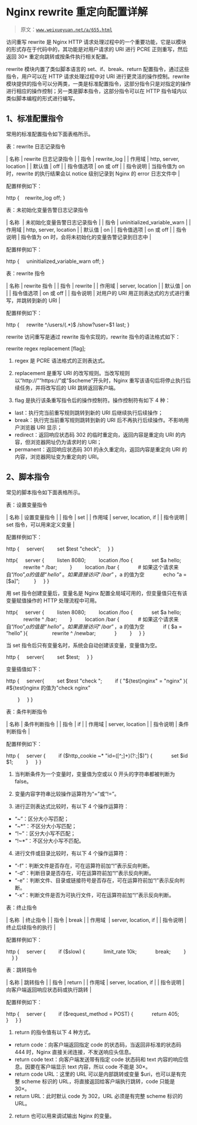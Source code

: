 # Nginx rewrite 重定向配置详解

> 原文：[`www.weixueyuan.net/a/655.html`](http://www.weixueyuan.net/a/655.html)

访问重写 rewrite 是 Nginx HTTP 请求处理过程中的一个重要功能，它是以模块的形式存在于代码中的，其功能是对用户请求的 URI 进行 PCRE 正则重写，然后返回 30× 重定向跳转或按条件执行相关配置。

rewrite 模块内置了类似脚本语言的 set、if、break、return 配置指令，通过这些指令，用户可以在 HTTP 请求处理过程中对 URI 进行更灵活的操作控制。rewrite 模块提供的指令可以分两类，一类是标准配置指令，这部分指令只是对指定的操作进行相应的操作控制；另一类是脚本指令，这部分指令可以在 HTTP 指令域内以类似脚本编程的形式进行编写。

## 1、标准配置指令

常用的标准配置指令如下面表格所示。

表：rewrite 日志记录指令

| 名称 | rewrite 日志记录指令 |
| 指令 | rewrite_log |
| 作用域 | http, server, location |
| 默认值 | off |
| 指令值选项 | on 或 off |
| 指令说明 | 当指令值为 on 时，rewrite 的执行结果会以 notice 级别记录到 Nginx 的 error 日志文件中 |

配置样例如下：

http {
   rewrite_log off;
}

表：未初始化变量告警日志记录指令

| 名称  | 未初始化变量告警日志记录指令 |
| 指令 | uninitialized_variable_warn |
| 作用域 | http, server, location |
| 默认值 | on |
| 指令值选项 | on 或 off |
| 指令说明 | 指令值为 on 时，会将未初始化的变量告警记录到日志中 |

配置样例如下：

http {
    uninitialized_variable_warn off;
}

表：rewrite 指令

| 名称 | rewrite 指令 |
| 指令 | rewrite |
| 作用域 | server, location |
| 默认值 | on |
| 指令值选项 | on 或 off |
| 指令说明 | 对用户的 URI 用正则表达式的方式进行重写，并跳转到新的 URI |

配置样例如下：

http {
    rewrite ^/users/(.*)$ /show?user=$1 last;
}

rewrite 访问重写是通过 rewrite 指令实现的，rewrite 指令的语法格式如下：

rewrite regex replacement [flag];

1) regex 是 PCRE 语法格式的正则表达式。

2) replacement 是重写 URI 的改写规则。当改写规则以“http://”“https://”或“$scheme”开头时，Nginx 重写该语句后将停止执行后续任务，并将改写后的 URI 跳转返回客户端。

3) flag 是执行该条重写指令后的操作控制符。操作控制符有如下 4 种：

*   last：执行完当前重写规则跳转到新的 URI 后继续执行后续操作；
*   break：执行完当前重写规则跳转到新的 URI 后不再执行后续操作。不影响用户浏览器 URI 显示；
*   redirect：返回响应状态码 302 的临时重定向，返回内容是重定向 URI 的内容，但浏览器网址仍为请求时的 URI；
*   permanent：返回响应状态码 301 的永久重定向，返回内容是重定向 URI 的内容，浏览器网址变为重定向的 URI。

## 2、脚本指令

常见的脚本指令如下面表格所示。

表：设置变量指令

| 名称 | 设置变量指令 |
| 指令 | set |
| 作用域 | server, location, if |
| 指令说明 | set 指令，可以用来定义变量 |

配置样例如下：

http {
    server{
        set $test "check";
    }
}

http{
    server {
        listen 8080;
        location /foo {
            set $a hello;
            rewrite ^ /bar;
        }
        location /bar {
            # 如果这个请求来自“/foo”,$a 的值是“hello”。如果直接访问“/bar”，$a 的值为空
            echo “a = [$a]”; 
        }
    }
}

用 set 指令创建变量后，变量名是 Nginx 配置全局域可用的，但变量值只在有该变量赋值操作的 HTTP 处理流程中可用。

http{
    server {
        listen 8080;
        location /foo {
            set $a hello;
            rewrite ^ /bar;
        }
        location /bar {
            # 如果这个请求来自“/foo”,$a 的值是“hello”。如果直接访问“/bar”，$a 的值为空
            if ( $a = “hello” ){
                rewrite ^ /newbar;
            }
        }
    }
}

当 set 指令后只有变量名时，系统会自动创建该变量，变量值为空。

http {
    server{
        set $test;
    }
}

变量插值如下：

http {
    server{
        set $test "check ";
        if ( "${test}nginx" = "nginx" ){ #${test}nginx 的值为"check nginx"

        }
    }
}

表：条件判断指令

| 名称 | 条件判断指令 |
| 指令 | if |
| 作用域 | server, location |
| 指令说明 | 条件判断指令 |

配置样例如下：

http {
    server {
        if ($http_cookie ~* "id=([^;]+)(?:;|$)") {
            set $id $1;
        }
    }
}

1) 当判断条件为一个变量时，变量值为空或以 0 开头的字符串都被判断为 false。

2) 变量内容字符串比较操作运算符为“=”或“!=”。

3) 进行正则表达式比较时，有以下 4 个操作运算符：

*   “~”：区分大小写匹配；
*   “~*”：不区分大小写匹配；
*   “!~”：区分大小写不匹配；
*   “!~*”：不区分大小写不匹配。

4) 进行文件或目录比较时，有以下 4 个操作运算符：

*   “-f”：判断文件是否存在，可在运算符前加“!”表示反向判断。
*   “-d”：判断目录是否存在，可在运算符前加“!”表示反向判断。
*   “-e”：判断文件、目录或链接符号是否存在，可在运算符前加“!”表示反向判断。
*   “-x”：判断文件是否为可执行文件，可在运算符前加“!”表示反向判断。

表：终止指令

| 名称  | 终止指令 |
| 指令 | break |
| 作用域  | server, location, if |
| 指令说明 | 终止后续指令的执行 |

配置样例如下：

http {
    server {
        if ($slow) {
            limit_rate 10k;
            break;
        }
    }
}

表：跳转指令

| 名称 | 跳转指令 |
| 指令 | return |
| 作用域 | server, location, if |
| 指令说明 | 向客户端返回响应状态码或执行跳转 |

配置样例如下：

http {
    server {
        if ($request_method = POST) {
            return 405;
        }
    }
}

1) return 的指令值有以下 4 种方式。

*   return code：向客户端返回指定 code 的状态码，当返回非标准的状态码 444 时，Nginx 直接关闭连接，不发送响应头信息。
*   return code text：向客户端发送带有指定 code 状态码和 text 内容的响应信息。因要在客户端显示 text 内容，所以 code 不能是 30×。
*   return code URL：这里的 URL 可以是内部跳转或变量 $uri，也可以是有完整 scheme 标识的 URL，将直接返回给客户端执行跳转，code 只能是 30×。
*   return URL：此时默认 code 为 302，URL 必须是有完整 scheme 标识的 URL。

2) return 也可以用来调试输出 Nginx 的变量。